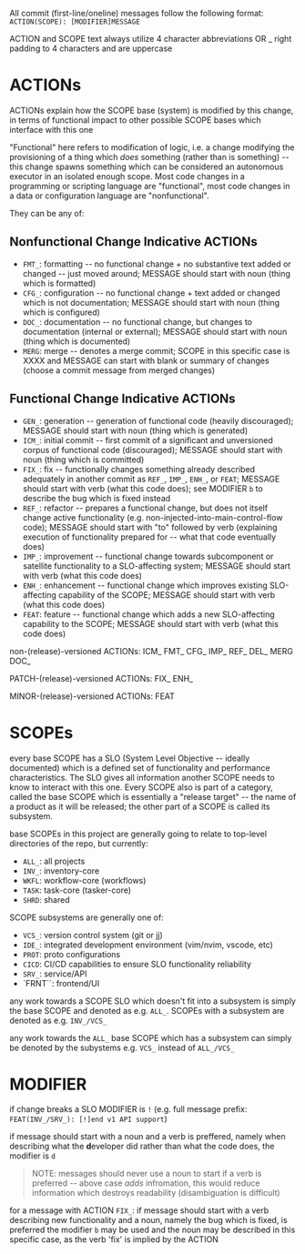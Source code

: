 All commit (first-line/oneline) messages follow the following format:
`ACTION(SCOPE): [MODIFIER]MESSAGE`

ACTION and SCOPE text always utilize 4 character abbreviations OR _ right padding to 4 characters and are uppercase

# ACTIONs

ACTIONs explain how the SCOPE base (system) is modified by this change, in terms of functional impact to other possible SCOPE bases which interface with this one

"Functional" here refers to modification of logic, i.e. a change modifying the provisioning of a thing which *does* something (rather than is something) -- this change spawns something which can be considered an autonomous executor in an isolated enough scope. Most code changes in a programming or scripting language are "functional", most code changes in a data or configuration language are "nonfunctional".

They can be any of:

## Nonfunctional Change Indicative ACTIONs
- `FMT_`: formatting -- no functional change + no substantive text added or changed -- just moved around; MESSAGE should start with noun (thing which is formatted)
- `CFG_`: configuration -- no functional change + text added or changed which is not documentation; MESSAGE should start with noun (thing which is configured)
- `DOC_`: documentation -- no functional change, but changes to documentation (internal or external); MESSAGE should start with noun (thing which is documented)
- `MERG`: merge -- denotes a merge commit; SCOPE in this specific case is XXXX and MESSAGE can start with blank or summary of changes (choose a commit message from merged changes)

## Functional Change Indicative ACTIONs

- `GEN_`: generation -- generation of functional code (heavily discouraged); MESSAGE should start with noun (thing which is generated)
- `ICM_`: initial commit -- first commit of a significant and unversioned corpus of functional code (discouraged); MESSAGE should start with noun (thing which is committed)
- `FIX_`: fix -- functionally changes something already described adequately in another commit as `REF_`, `IMP_`, `ENH_`, or `FEAT`; MESSAGE should start with verb (what this code does); see MODIFIER `b` to describe the bug which is fixed instead
- `REF_`: refactor -- prepares a functional change, but does not itself change active functionality (e.g. non-injected-into-main-control-flow code); MESSAGE should start with "to" followed by verb (explaining execution of functionality prepared for -- what that code eventually does)
- `IMP_`: improvement -- functional change towards subcomponent or satellite functionality to a SLO-affecting system; MESSAGE should start with verb (what this code does)
- `ENH_`: enhancement -- functional change which improves existing SLO-affecting capability of the SCOPE; MESSAGE should start with verb (what this code does)
- `FEAT`: feature -- functional change which adds a new SLO-affecting capability to the SCOPE; MESSAGE should start with verb (what this code does)

non-(release)-versioned ACTIONs:
ICM_ FMT_ CFG_ IMP_ REF_ DEL_ MERG DOC_

PATCH-(release)-versioned ACTIONs:
FIX_ ENH_

MINOR-(release)-versioned ACTIONs:
FEAT

# SCOPEs

every base SCOPE has a SLO (System Level Objective -- ideally documented) which is a defined set of functionality and performance characteristics. The SLO gives all information another SCOPE needs to know to interact with this one. Every SCOPE also is part of a category, called the base SCOPE which is essentially a "release target" -- the name of a product as it will be released; the other part of a SCOPE is called its subsystem. 

base SCOPEs in this project are generally going to relate to top-level directories of the repo, but currently:

- `ALL_`: all projects
- `INV_`: inventory-core
- `WKFL`: workflow-core (workflows)
- `TASK`: task-core (tasker-core)
- `SHRD`: shared

SCOPE subsystems are generally one of:
- `VCS_`: version control system (git or jj)
- `IDE_`: integrated development environment (vim/nvim, vscode, etc)
- `PROT`: proto configurations 
- `CICD`: CI/CD capabilities to ensure SLO functionality reliability
- `SRV_`: service/API
- `FRNT``: frontend/UI

any work towards a SCOPE SLO which doesn't fit into a subsystem is simply the base SCOPE and denoted as e.g. `ALL_`. SCOPEs with a subsystem are denoted as e.g. `INV_/VCS_`

any work towards the `ALL_` base SCOPE which has a subsystem can simply be denoted by the subystems e.g. `VCS_` instead of `ALL_/VCS_`

# MODIFIER

if change breaks a SLO MODIFIER is `!` (e.g. full message prefix: `FEAT(INV_/SRV_): [!]end v1 API support`)

if message should start with a noun and a verb is preffered, namely when describing what the **d**eveloper did rather than what the code does, the modifier is `d`

> NOTE: messages should never use a noun to start if a verb is preferred -- above case _adds_ infromation, this would reduce information which destroys readability (disambiguation is difficult)

for a message with ACTION `FIX_`:
if message should start with a verb describing new functionality and a noun, namely the bug which is fixed, is preferred the modifier `b` may be used and the noun may be described in this specific case, as the verb 'fix' is implied by the ACTION


